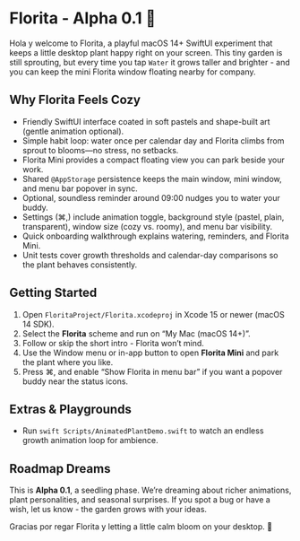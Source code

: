 # Florita - Alpha 0.1 🌿

Hola y welcome to Florita, a playful macOS 14+ SwiftUI experiment that keeps a little desktop plant happy right on your screen. This tiny garden is still sprouting, but every time you tap `Water` it grows taller and brighter - and you can keep the mini Florita window floating nearby for company.

## Why Florita Feels Cozy
- Friendly SwiftUI interface coated in soft pastels and shape-built art (gentle animation optional).
- Simple habit loop: water once per calendar day and Florita climbs from sprout to blooms—no stress, no setbacks.
- Florita Mini provides a compact floating view you can park beside your work.
- Shared `@AppStorage` persistence keeps the main window, mini window, and menu bar popover in sync.
- Optional, soundless reminder around 09:00 nudges you to water your buddy.
- Settings (⌘,) include animation toggle, background style (pastel, plain, transparent), window size (cozy vs. roomy), and menu bar visibility.
- Quick onboarding walkthrough explains watering, reminders, and Florita Mini.
- Unit tests cover growth thresholds and calendar-day comparisons so the plant behaves consistently.

## Getting Started
1. Open `FloritaProject/Florita.xcodeproj` in Xcode 15 or newer (macOS 14 SDK).
2. Select the **Florita** scheme and run on “My Mac (macOS 14+)”.
3. Follow or skip the short intro - Florita won’t mind.
4. Use the Window menu or in-app button to open **Florita Mini** and park the plant where you like.
5. Press ⌘, and enable “Show Florita in menu bar” if you want a popover buddy near the status icons.

## Extras & Playgrounds
- Run `swift Scripts/AnimatedPlantDemo.swift` to watch an endless growth animation loop for ambience.

## Roadmap Dreams
This is **Alpha 0.1**, a seedling phase. We’re dreaming about richer animations, plant personalities, and seasonal surprises. If you spot a bug or have a wish, let us know - the garden grows with your ideas.

Gracias por regar Florita y letting a little calm bloom on your desktop. 💚
